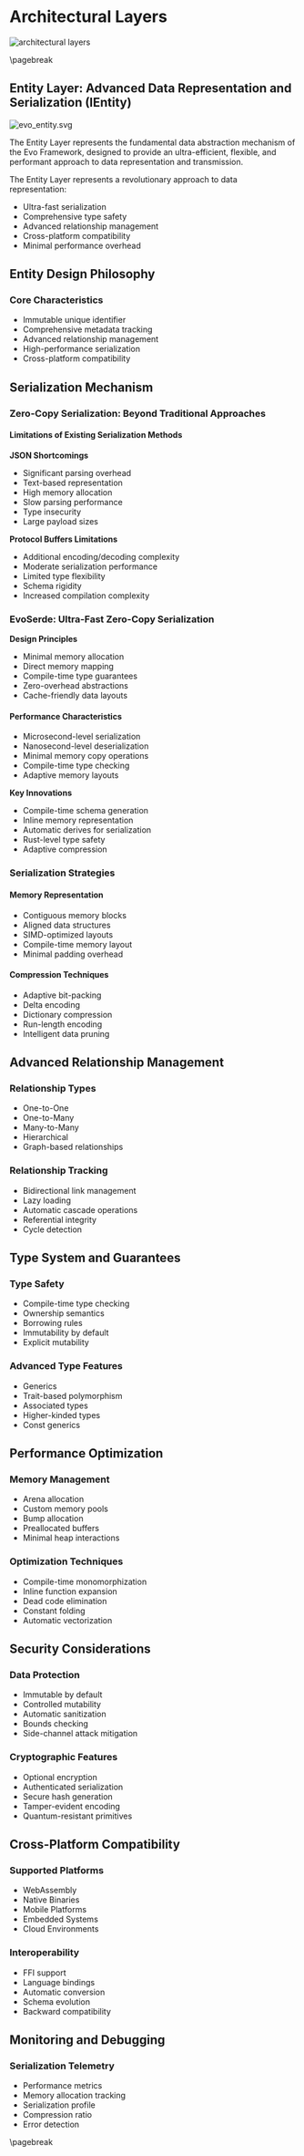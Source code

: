 # Architectural Layers

![architectural layers](data/evo_framework.svg)

\pagebreak
## Entity Layer: Advanced Data Representation and Serialization (IEntity)

![evo_entity.svg](data/evo_entity.svg)

The Entity Layer represents the fundamental data abstraction mechanism of the Evo Framework, designed to provide an ultra-efficient, flexible, and performant approach to data representation and transmission.

The Entity Layer represents a revolutionary approach to data representation:
- Ultra-fast serialization
- Comprehensive type safety
- Advanced relationship management
- Cross-platform compatibility
- Minimal performance overhead

## Entity Design Philosophy

### Core Characteristics
- Immutable unique identifier
- Comprehensive metadata tracking
- Advanced relationship management
- High-performance serialization
- Cross-platform compatibility

## Serialization Mechanism

### Zero-Copy Serialization: Beyond Traditional Approaches

#### Limitations of Existing Serialization Methods

**JSON Shortcomings**
- Significant parsing overhead
- Text-based representation
- High memory allocation
- Slow parsing performance
- Type insecurity
- Large payload sizes

**Protocol Buffers Limitations**
- Additional encoding/decoding complexity
- Moderate serialization performance
- Limited type flexibility
- Schema rigidity
- Increased compilation complexity

### EvoSerde: Ultra-Fast Zero-Copy Serialization

**Design Principles**
- Minimal memory allocation
- Direct memory mapping
- Compile-time type guarantees
- Zero-overhead abstractions
- Cache-friendly data layouts

#### Performance Characteristics
- Microsecond-level serialization
- Nanosecond-level deserialization
- Minimal memory copy operations
- Compile-time type checking
- Adaptive memory layouts

**Key Innovations**
- Compile-time schema generation
- Inline memory representation
- Automatic derives for serialization
- Rust-level type safety
- Adaptive compression

### Serialization Strategies

#### Memory Representation
- Contiguous memory blocks
- Aligned data structures
- SIMD-optimized layouts
- Compile-time memory layout
- Minimal padding overhead

#### Compression Techniques
- Adaptive bit-packing
- Delta encoding
- Dictionary compression
- Run-length encoding
- Intelligent data pruning

## Advanced Relationship Management

### Relationship Types
- One-to-One
- One-to-Many
- Many-to-Many
- Hierarchical
- Graph-based relationships

### Relationship Tracking
- Bidirectional link management
- Lazy loading
- Automatic cascade operations
- Referential integrity
- Cycle detection

## Type System and Guarantees

### Type Safety
- Compile-time type checking
- Ownership semantics
- Borrowing rules
- Immutability by default
- Explicit mutability

### Advanced Type Features
- Generics
- Trait-based polymorphism
- Associated types
- Higher-kinded types
- Const generics

## Performance Optimization

### Memory Management
- Arena allocation
- Custom memory pools
- Bump allocation
- Preallocated buffers
- Minimal heap interactions

### Optimization Techniques
- Compile-time monomorphization
- Inline function expansion
- Dead code elimination
- Constant folding
- Automatic vectorization

## Security Considerations

### Data Protection
- Immutable by default
- Controlled mutability
- Automatic sanitization
- Bounds checking
- Side-channel attack mitigation

### Cryptographic Features
- Optional encryption
- Authenticated serialization
- Secure hash generation
- Tamper-evident encoding
- Quantum-resistant primitives

## Cross-Platform Compatibility

### Supported Platforms
- WebAssembly
- Native Binaries
- Mobile Platforms
- Embedded Systems
- Cloud Environments

### Interoperability
- FFI support
- Language bindings
- Automatic conversion
- Schema evolution
- Backward compatibility

## Monitoring and Debugging

### Serialization Telemetry
- Performance metrics
- Memory allocation tracking
- Serialization profile
- Compression ratio
- Error detection

\pagebreak